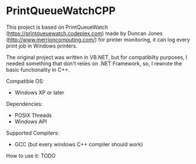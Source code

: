 # PrintQueueWatchCPP

This project is based on PrintQueueWatch (https://printqueuewatch.codeplex.com) made by Duncan Jones (http://www.merrioncomputing.com/)
for printer monitoring, it can log every print job in Windows printers.

The original project was written in VB.NET, but for compatibilty purposes, I needed something that don't relies on .NET Framework, so, I rewrote
the basic functionality in C++.

Compatible OS:
* Windows XP or later

Dependencies:
* POSIX Threads
* Windows API

Supported Compilers:
* GCC (but every windows C++ compiler should work)

How to use it:
TODO
